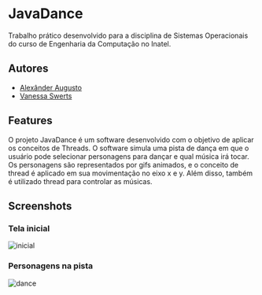 # JavaDance
Trabalho prático desenvolvido para a disciplina de Sistemas Operacionais do curso de Engenharia da Computação no Inatel. 

## Autores 
   * [Alexânder Augusto](https://github.com/alexanderaugusto/)
   * [Vanessa Swerts](https://github.com/VanessaSwerts)
  
## Features 
O projeto JavaDance é um software desenvolvido com o objetivo de aplicar os conceitos de Threads. O software simula uma pista de dança em que o usuário pode selecionar personagens para dançar e qual música irá tocar. Os personagens são representados por gifs animados, e o conceito de thread é aplicado em sua movimentação no eixo x e y. Além disso, também é utilizado thread para controlar as músicas. 


## Screenshots 

### Tela inicial
![inicial](https://user-images.githubusercontent.com/57146734/87996483-b9efec80-cac8-11ea-9654-b5b077a0fedc.PNG)

### Personagens na pista
![dance](https://user-images.githubusercontent.com/57146734/87996485-bb211980-cac8-11ea-9826-3372240aa90a.PNG)




